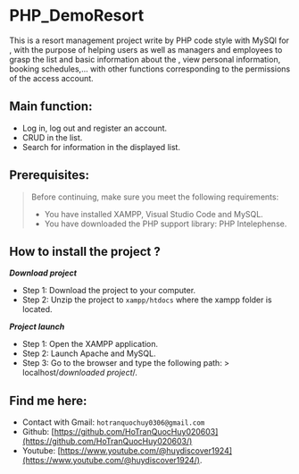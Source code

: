 # PHP_DemoResort
This is a resort management project write by PHP code style with MySQl for , with the purpose of helping users as well as managers and employees to grasp the list and basic information about the , view personal information, booking schedules,... with other functions corresponding to the permissions of the access account.
## Main function:
- Log in, log out and register an account.
- CRUD in the list.
- Search for information in the displayed list.
## Prerequisites:
> Before continuing, make sure you meet the following requirements:
> * You have installed XAMPP, Visual Studio Code and MySQL.
> * You have downloaded the PHP support library: PHP Intelephense.
## How to install the project ?
***Download project***
- Step 1: Download the project to your computer.
- Step 2: Unzip the project to `xampp/htdocs` where the xampp folder is located.
  
***Project launch***
- Step 1: Open the XAMPP application.
- Step 2: Launch Apache and MySQL.
- Step 3: Go to the browser and type the following path: > localhost/_downloaded project_/.
## Find me here:
- Contact with Gmail: `hotranquochuy0306@gmail.com`
- Github: [https://github.com/HoTranQuocHuy020603](https://github.com/HoTranQuocHuy020603/)
- Youtube: [https://www.youtube.com/@huydiscover1924](https://www.youtube.com/@huydiscover1924/).
